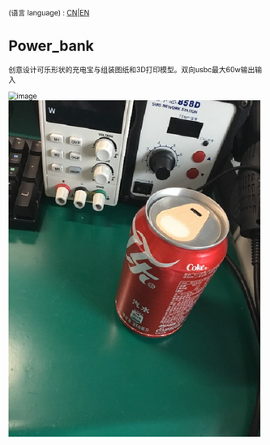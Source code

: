 (语言 language) : [CN](https://github.com/fBn0523/Power_bank/blob/main/README.md)|[EN](https://github.com/fBn0523/Power_bank/blob/main/README_EN.md)
# Power_bank
 创意设计可乐形状的充电宝与组装图纸和3D打印模型。双向usbc最大60w输出输入

![image](https://github.com/fBn0523/Power_bank/blob/main/images/img1.JPG)
![image](https://github.com/Fbn-lab/Power_bank/blob/main/images/img4.jpg)


